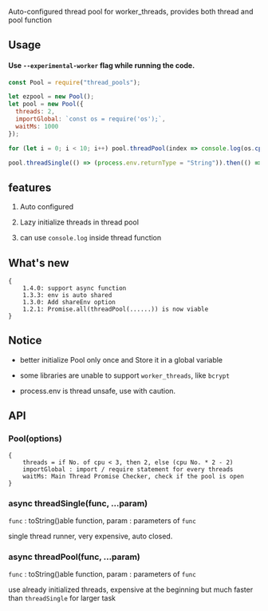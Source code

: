 Auto-configured thread pool for worker_threads, provides both thread and pool function

## Usage

#### Use `--experimental-worker` flag while running the code.

```js
const Pool = require("thread_pools");

let ezpool = new Pool();
let pool = new Pool({
  threads: 2,
  importGlobal: `const os = require('os');`,
  waitMs: 1000
});

for (let i = 0; i < 10; i++) pool.threadPool(index => console.log(os.cpus().length + index), i);

pool.threadSingle(() => (process.env.returnType = "String")).then(() => console.log(process.env.returnType));
```

## features

1. Auto configured

2. Lazy initialize threads in thread pool

3. can use `console.log` inside thread function

## What's new

```
{
    1.4.0: support async function
    1.3.3: env is auto shared
    1.3.0: Add shareEnv option
    1.2.1: Promise.all(threadPool(......)) is now viable
}
```

## Notice

- better initialize Pool only once and Store it in a global variable

- some libraries are unable to support `worker_threads`, like `bcrypt`

- process.env is thread unsafe, use with caution.

## API

### Pool(options)

```
{
    threads = if No. of cpu < 3, then 2, else (cpu No. * 2 - 2)
    importGlobal : import / require statement for every threads
    waitMs: Main Thread Promise Checker, check if the pool is open
}
```

### async threadSingle(func, ...param)

`func` : toString()able function, param : parameters of `func`

single thread runner, very expensive, auto closed.

### async threadPool(func, ...param)

`func` : toString()able function, param : parameters of `func`

use already initialized threads, expensive at the beginning but much faster than `threadSingle` for larger task
